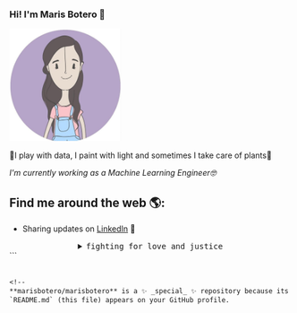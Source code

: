 ### Hi! I'm Maris Botero 🦄
<img src="https://github.com/marisbotero/marisbotero/blob/master/ma.PNG" width="200" height="200" alt="A 200x200 image">

<p>🌳I play with data, I paint with light and sometimes I take care of plants🌹<p>

<p><em>I'm currently working as a Machine Learning Engineer🤓</br>


</em></p>

## Find me around the web 🌎:


- Sharing updates on <a href="https://www.linkedin.com/in/marisbotero/">LinkedIn</a> 💼

<details>
  <summary align="center"><samp>fighting for love and justice</samp></summary>
  <hr>
  <img src="https://media.giphy.com/media/YP119g2tueQAEVgaLi/giphy.gif" width="200" height="200" alt="A 200x200 image> 
  
 
  <p align="center">
    I believe in magic every single day🌠🌟⭐ <br>
    <a href="https://twitter.com/intent/tweet?text=@skullface%20owo%20hello%21%20"><kbd>say hi on twitter</kbd></a> <a href="https://instagram.com/skvllface"><kbd>follow me on ig</kbd></a>
   </p>
</details>
```


```

<!--
**marisbotero/marisbotero** is a ✨ _special_ ✨ repository because its `README.md` (this file) appears on your GitHub profile.


